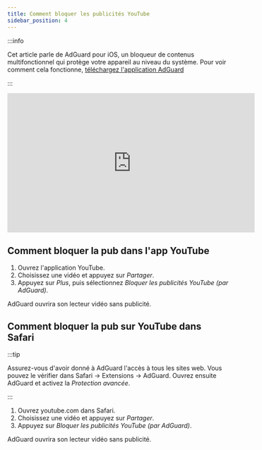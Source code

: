 ```yaml
---
title: Comment bloquer les publicités YouTube
sidebar_position: 4
---
```


:::info

Cet article parle de AdGuard pour iOS, un bloqueur de contenus multifonctionnel qui protège votre appareil au niveau du système. Pour voir comment cela fonctionne, [téléchargez l'application AdGuard](https://agrd.io/download-kb-adblock)

:::  

<iframe width="560" height="315" class="youtube-video" src="https://www.youtube-nocookie.com/embed/YW9Ojcm1Gkg" title="Lecteur vidéo YouTube" frameborder="0" allow="accelerometer; autoplay; clipboard-write; encrypted-media; gyroscope; picture-in-picture" allowfullscreen></iframe>

## Comment bloquer la pub dans l'app YouTube

1. Ouvrez l'application YouTube.
1. Choisissez une vidéo et appuyez sur *Partager*.
1. Appuyez sur *Plus*, puis sélectionnez *Bloquer les publicités YouTube (par AdGuard)*.

AdGuard ouvrira son lecteur vidéo sans publicité.

## Comment bloquer la pub sur YouTube dans Safari

:::tip

Assurez-vous d'avoir donné à AdGuard l'accès à tous les sites web. Vous pouvez le vérifier dans Safari → Extensions → AdGuard. Ouvrez ensuite AdGuard et activez la *Protection avancée*.

:::

1. Ouvrez youtube.com dans Safari.
1. Choisissez une vidéo et appuyez sur *Partager*.
1. Appuyez sur *Bloquer les publicités YouTube (par AdGuard)*.

AdGuard ouvrira son lecteur vidéo sans publicité.
